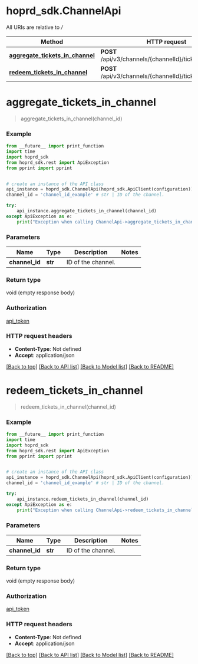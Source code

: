 # hoprd_sdk.ChannelApi

All URIs are relative to */*

Method | HTTP request | Description
------------- | ------------- | -------------
[**aggregate_tickets_in_channel**](ChannelApi.md#aggregate_tickets_in_channel) | **POST** /api/v3/channels/{channelId}/tickets/aggregate | 
[**redeem_tickets_in_channel**](ChannelApi.md#redeem_tickets_in_channel) | **POST** /api/v3/channels/{channelId}/tickets/redeem | 

# **aggregate_tickets_in_channel**
> aggregate_tickets_in_channel(channel_id)



### Example
```python
from __future__ import print_function
import time
import hoprd_sdk
from hoprd_sdk.rest import ApiException
from pprint import pprint


# create an instance of the API class
api_instance = hoprd_sdk.ChannelApi(hoprd_sdk.ApiClient(configuration))
channel_id = 'channel_id_example' # str | ID of the channel.

try:
    api_instance.aggregate_tickets_in_channel(channel_id)
except ApiException as e:
    print("Exception when calling ChannelApi->aggregate_tickets_in_channel: %s\n" % e)
```

### Parameters

Name | Type | Description  | Notes
------------- | ------------- | ------------- | -------------
 **channel_id** | **str**| ID of the channel. | 

### Return type

void (empty response body)

### Authorization

[api_token](../README.md#api_token)

### HTTP request headers

 - **Content-Type**: Not defined
 - **Accept**: application/json

[[Back to top]](#) [[Back to API list]](../README.md#documentation-for-api-endpoints) [[Back to Model list]](../README.md#documentation-for-models) [[Back to README]](../README.md)

# **redeem_tickets_in_channel**
> redeem_tickets_in_channel(channel_id)



### Example
```python
from __future__ import print_function
import time
import hoprd_sdk
from hoprd_sdk.rest import ApiException
from pprint import pprint


# create an instance of the API class
api_instance = hoprd_sdk.ChannelApi(hoprd_sdk.ApiClient(configuration))
channel_id = 'channel_id_example' # str | ID of the channel.

try:
    api_instance.redeem_tickets_in_channel(channel_id)
except ApiException as e:
    print("Exception when calling ChannelApi->redeem_tickets_in_channel: %s\n" % e)
```

### Parameters

Name | Type | Description  | Notes
------------- | ------------- | ------------- | -------------
 **channel_id** | **str**| ID of the channel. | 

### Return type

void (empty response body)

### Authorization

[api_token](../README.md#api_token)

### HTTP request headers

 - **Content-Type**: Not defined
 - **Accept**: application/json

[[Back to top]](#) [[Back to API list]](../README.md#documentation-for-api-endpoints) [[Back to Model list]](../README.md#documentation-for-models) [[Back to README]](../README.md)

